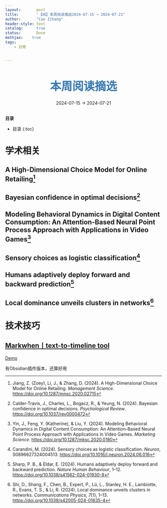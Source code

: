 ```yaml
---
layout:       post
title:        "【阅】本周阅读摘选2024-07-15 → 2024-07-21"
author:       "Cao Zihang"
header-style: text
catalog:      true
status:		  Done
mathjax: 	true
tags:
    - 日常


---
```


<center style="margin-bottom: 20px; margin-top: 50px"><font color="#3879B1" style="line-height: 1.4;font-weight: 700;font-size: 36px;box-sizing: border-box; ">本周阅读摘选</font></center>

<center style=" margin-bottom: 30px;">2024-07-15 → 2024-07-21</center>

<font style="font-weight: bold;">目录</font>

* 目录
{:toc}
# 学术相关

## A High-Dimensional Choice Model for Online Retailing[^1]



## Bayesian confidence in optimal decisions[^2]



##  Modeling Behavioral Dynamics in Digital Content Consumption: An Attention-Based Neural Point Process Approach with Applications in Video Games[^3]



## Sensory choices as logistic classification[^4]



## Humans adaptively deploy forward and backward prediction[^5]



## Local dominance unveils clusters in networks[^6]





# 技术技巧

## [Markwhen丨text-to-timeline tool](https://docs.markwhen.com/)

[Demo](https://blog.markwhen.com/images/jump.webm)

有Obsidian插件版本，还算好用



[^1]: Jiang, Z. (Zoey), Li, J., & Zhang, D. (2024). A High-Dimensional Choice Model for Online Retailing. *Management Science*. https://doi.org/10.1287/mnsc.2020.02715
[^2]: Calder-Travis, J., Charles, L., Bogacz, R., & Yeung, N. (2024). Bayesian confidence in optimal decisions. *Psychological Review*. https://doi.org/10.1037/rev0000472
[^3]: Yin, J., Feng, Y. (Katherine), & Liu, Y. (2024). Modeling Behavioral Dynamics in Digital Content Consumption: An Attention-Based Neural Point Process Approach with Applications in Video Games. *Marketing Science*. https://doi.org/10.1287/mksc.2020.0180
[^4]: Carandini, M. (2024). Sensory choices as logistic classification. *Neuron*, S0896627324004513. https://doi.org/10.1016/j.neuron.2024.06.016
[^5]: Sharp, P. B., & Eldar, E. (2024). Humans adaptively deploy forward and backward prediction. *Nature Human Behaviour*, 1–12. https://doi.org/10.1038/s41562-024-01930-8
[^6]: Shi, D., Shang, F., Chen, B., Expert, P., Lü, L., Stanley, H. E., Lambiotte, R., Evans, T. S., & Li, R. (2024). Local dominance unveils clusters in networks. *Communications Physics*, *7*(1), 1–13. https://doi.org/10.1038/s42005-024-01635-4
